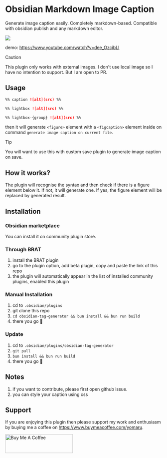 # Obsidian Markdown Image Caption

Generate image caption easily. Completely markdown-based. Compatible with obsidian publish and any markdown editor.

![](https://share.cleanshot.com/NTvJk3hg+)

demo: <https://www.youtube.com/watch?v=dee_OzcibLI>

> [!CAUTION]
> This plugin only works with external images. I don't use local image so I have no intention to support. But I am open to PR.

## Usage

```md
%% caption ![alt](src) %%

%% lightbox ![alt](src) %%

%% lightbox-{group} ![alt](src) %%
```

then it will generate `<figure>` element with a `<figcaption>` element inside on command `generate image caption on current file`.

> [!TIP]
> You will want to use this with custom save plugin to generate image caption on save.

## How it works?

The plugin will recognise the syntax and then check if there is a figure element below it. If not, it will generate one. If yes, the figure element will be replaced by generated result.

## Installation

### Obsidian marketplace

You can install it on community plugin store.

### Through BRAT

1. install the BRAT plugin
2. go to the plugin option, add beta plugin, copy and paste the link of this repo
3. the plugin will automatically appear in the list of installed community plugins, enabled this plugin

### Manual Installation

1. cd to `.obsidian/plugins`
2. git clone this repo
3. `cd obsidian-tag-generator && bun install && bun run build`
4. there you go 🎉

### Update

1. cd to `.obsidian/plugins/obsidian-tag-generator`
2. `git pull`
3. `bun install && bun run build`
4. there you go 🎉

## Notes

1. if you want to contribute, please first open github issue.
2. you can style your caption using css

## Support

If you are enjoying this plugin then please support my work and enthusiasm by buying me a coffee on <https://www.buymeacoffee.com/yomaru>.

<a href="https://www.buymeacoffee.com/yomaru" target="_blank"><img src="https://cdn.buymeacoffee.com/buttons/v2/default-yellow.png" alt="Buy Me A Coffee" style="height: 60px !important;width: 217px !important;" ></a>
